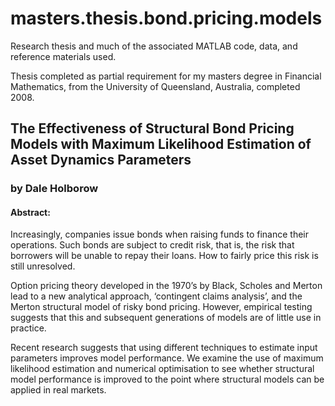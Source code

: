 # masters.thesis.bond.pricing.models

Research thesis and much of the associated MATLAB code, data, and reference materials used. 

Thesis completed as partial requirement for my masters degree in Financial Mathematics, from the University of Queensland, Australia, completed 2008.

## The Effectiveness of Structural Bond Pricing Models with Maximum Likelihood Estimation of Asset Dynamics Parameters

### by Dale Holborow

#### Abstract:

Increasingly, companies issue bonds when raising funds to finance their operations. Such bonds are subject to credit risk, that is, the risk that borrowers will be unable to repay their loans. How to fairly price this risk is still unresolved.

Option pricing theory developed in the 1970’s by Black, Scholes and Merton lead to a new analytical approach, ‘contingent claims analysis’, and the Merton structural model of risky bond pricing. However, empirical testing suggests that this and subsequent generations of models are of little use in practice.

Recent research suggests that using different techniques to estimate input parameters improves model performance. We examine the use of maximum likelihood estimation and numerical optimisation to see whether structural model performance is improved to the point where structural models can be applied in real markets.

